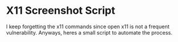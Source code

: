 # X11 Screenshot Script

I keep forgetting the x11 commands since open x11 is not a frequent vulnerability. Anyways, heres a small script to automate the process.
